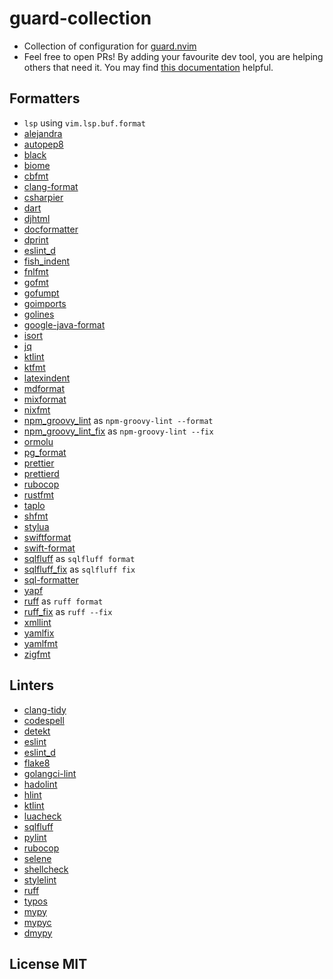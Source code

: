 # guard-collection

- Collection of configuration for [guard.nvim](https://github.com/nvimdev/guard.nvim)
- Feel free to open PRs! By adding your favourite dev tool, you are helping others that need it. You may find [this documentation](https://github.com/nvimdev/guard-collection/blob/main/CONTRIBUTING.md) helpful.

## Formatters

- `lsp` using `vim.lsp.buf.format`
- [alejandra](https://github.com/kamadorueda/alejandra)
- [autopep8](https://github.com/hhatto/autopep8)
- [black](https://github.com/psf/black)
- [biome](https://biomejs.dev)
- [cbfmt](https://github.com/lukas-reineke/cbfmt)
- [clang-format](https://www.kernel.org/doc/html/latest/process/clang-format.html)
- [csharpier](https://csharpier.com/)
- [dart](https://github.com/dart-lang)
- [djhtml](https://github.com/rtts/djhtml)
- [docformatter](https://github.com/PyCQA/docformatter)
- [dprint](https://dprint.dev/)
- [eslint_d](https://github.com/mantoni/eslint_d.js)
- [fish_indent](https://fishshell.com/docs/current/cmds/fish_indent.html)
- [fnlfmt](https://git.sr.ht/~technomancy/fnlfmt)
- [gofmt](https://pkg.go.dev/cmd/gofmt)
- [gofumpt](https://pkg.go.dev/mvdan.cc/gofumpt)
- [goimports](https://pkg.go.dev/golang.org/x/tools/cmd/goimports)
- [golines](https://pkg.go.dev/github.com/segmentio/golines)
- [google-java-format](https://github.com/google/google-java-format)
- [isort](https://github.com/PyCQA/isort)
- [jq](https://github.com/jqlang/jq)
- [ktlint](https://github.com/pinterest/ktlint)
- [ktfmt](https://github.com/facebook/ktfmt)
- [latexindent](https://github.com/cmhughes/latexindent.pl)
- [mdformat](https://github.com/executablebooks/mdformat)
- [mixformat](https://github.com/elixir-lang/elixir/)
- [nixfmt](https://github.com/serokell/nixfmt)
- [npm_groovy_lint](https://github.com/nvuillam/npm-groovy-lint) as `npm-groovy-lint --format`
- [npm_groovy_lint_fix](https://github.com/nvuillam/npm-groovy-lint) as `npm-groovy-lint --fix`
- [ormolu](https://hackage.haskell.org/package/ormolu)
- [pg_format](https://github.com/darold/pgFormatter)
- [prettier](https://github.com/prettier/prettier)
- [prettierd](https://github.com/fsouza/prettierd)
- [rubocop](https://github.com/rubocop/rubocop)
- [rustfmt](https://github.com/rust-lang/rustfmt)
- [taplo](https://github.com/tamasfe/taplo)
- [shfmt](https://github.com/mvdan/sh)
- [stylua](https://github.com/JohnnyMorganz/StyLua)
- [swiftformat](https://github.com/nicklockwood/SwiftFormat)
- [swift-format](https://github.com/apple/swift-format)
- [sqlfluff](https://github.com/sqlfluff/sqlfluff) as `sqlfluff format`
- [sqlfluff_fix](https://github.com/sqlfluff/sqlfluff) as `sqlfluff fix`
- [sql-formatter](https://github.com/sql-formatter-org/sql-formatter)
- [yapf](https://github.com/google/yapf)
- [ruff](https://github.com/astral-sh/ruff) as `ruff format`
- [ruff_fix](https://github.com/astral-sh/ruff) as `ruff --fix`
- [xmllint](https://gnome.pages.gitlab.gnome.org/libxml2/xmllint.html)
- [yamlfix](https://github.com/lyz-code/yamlfix)
- [yamlfmt](https://github.com/google/yamlfmt)
- [zigfmt](https://github.com/ziglang/zig)

## Linters

- [clang-tidy](https://clang.llvm.org/extra/clang-tidy/)
- [codespell](https://github.com/codespell-project/codespell)
- [detekt](https://detekt.dev/)
- [eslint](https://eslint.org/)
- [eslint_d](https://github.com/mantoni/eslint_d.js)
- [flake8](https://github.com/PyCQA/flake8)
- [golangci-lint](https://github.com/golangci/golangci-lint)
- [hadolint](https://github.com/hadolint/hadolint)
- [hlint](https://github.com/ndmitchell/hlint)
- [ktlint](https://github.com/pinterest/ktlint)
- [luacheck](https://github.com/lunarmodules/luacheck)
- [sqlfluff](https://github.com/sqlfluff/sqlfluff)
- [pylint](https://github.com/PyCQA/pylint)
- [rubocop](https://github.com/rubocop/rubocop)
- [selene](https://github.com/Kampfkarren/selene)
- [shellcheck](https://github.com/koalaman/shellcheck)
- [stylelint](https://stylelint.io/)
- [ruff](https://github.com/astral-sh/ruff)
- [typos](https://github.com/crate-ci/typos)
- [mypy](https://mypy.readthedocs.io/en/stable/index.html)
- [mypyc](https://mypyc.readthedocs.io/en/latest/index.html)
- [dmypy](https://mypy.readthedocs.io/en/stable/mypy_daemon.html)

## License MIT
